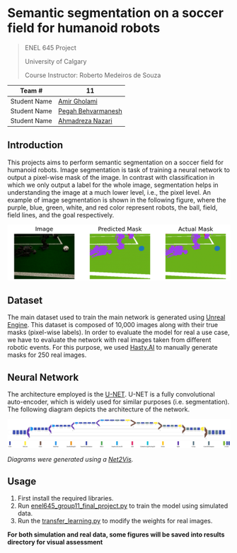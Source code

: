 # Semantic segmentation on a soccer field for humanoid robots

> ENEL 645 Project
> 
> University of Calgary 
> 
> Course Instructor: Roberto Medeiros de Souza

| Team \#      | 11                                                   |
| ------------ | ---------------------------------------------------- |
| Student Name | [Amir Gholami](https://github.com/AmiirGholamii)     |
| Student Name | [Pegah Behvarmanesh](https://github.com/PegahBehvar) |
| Student Name | [Ahmadreza Nazari](https://github.com/ahmadreza-n)   |

## Introduction
This projects aims to perform semantic segmentation on a soccer field for humanoid robots. Image segmentation is task of training a neural network to output a pixel-wise mask of the image. In contrast with classification in which we only output a label for the whole image, segmentation helps in understanding the image at a much lower level, i.e., the pixel level. An example of image segmentation is shown in the following figure, where the purple, blue, green, white, and red color represent robots, the ball, field, field lines, and the goal respectively.

![example of segmentation](media/simulation-data-1.png)

## Dataset
The main dataset used to train the main network is generated using [Unreal Engine](https://www.unrealengine.com/). This dataset is composed of 10,000 images along with their true masks (pixel-wise labels). In order to evaluate the model for real a use case, we have to evaluate the network with real images taken from different robotic events. For this purpose, we used [Hasty.AI](https://hasty.ai/) to manually generate masks for 250 real images.

## Neural Network
The architecture employed is the [U-NET](https://arxiv.org/abs/1505.04597). U-NET is a fully convolutional auto-encoder, which is widely used for similar purposes (i.e. segmentation). The following diagram depicts the architecture of the network.

![Model Diagram](./media/graph.svg)
![Model Legend](./media/legend.svg)

*Diagrams were generated using a [Net2Vis](https://arxiv.org/abs/1902.04394v1?source=post_page---------------------------).*

## Usage
1. First install the required libraries.
2. Run [enel645_group11_final_project.py](./enel645_group11_final_project.py) to train the model using simulated data.
3. Run the [transfer_learning.py](./transfer_learning.py) to modify the weights for real images.

**For both simulation and real data, some figures will be saved into results directory for visual assessment**
